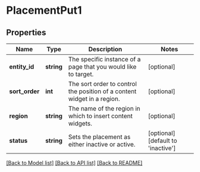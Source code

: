 # PlacementPut1

## Properties
Name | Type | Description | Notes
------------ | ------------- | ------------- | -------------
**entity_id** | **string** | The specific instance of a page that you would like to target. | [optional] 
**sort_order** | **int** | The sort order to control the position of a content widget in a region. | [optional] 
**region** | **string** | The name of the region in which to insert content widgets. | [optional] 
**status** | **string** | Sets the placement as either inactive or active. | [optional] [default to 'inactive']

[[Back to Model list]](../../README.md#documentation-for-models) [[Back to API list]](../../README.md#documentation-for-api-endpoints) [[Back to README]](../../README.md)

